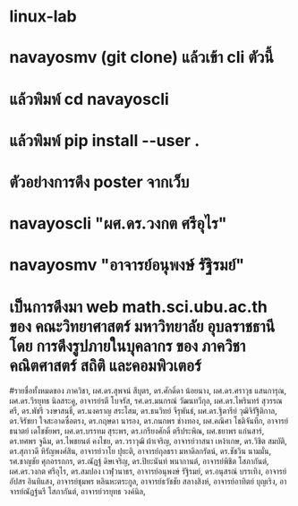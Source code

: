 # linux-lab
# navayosmv (git clone) แล้วเข้า cli ตัวนี้ 
# แล้วพิมพ์ cd navayoscli
# แล้วพิมพ์ pip install --user .
# ตัวอย่างการดึง poster จากเว็บ
# navayoscli  "ผศ.ดร.วงกต ศรีอุไร" 
# navayosmv "อาจารย์อนุพงษ์ รัฐิรมย์" 
# เป็นการดึงมา web math.sci.ubu.ac.th ของ คณะวิทยาศาสตร์ มหาวิทยาลัย อุบลราชธานี โดย การดึงรูปภายในบุคลากร ของ ภาควิชา คณิตศาสตร์ สถิติ และคอมพิวเตอร์

#รายชื่อทั้งหมดของ ภาควิชา,
ผศ.ดร.สุพจน์ สีบุตร,
ดร.ศักดิ์ดา น้อยนาง,
ผศ.ดร.ศราวุธ แสนการุณ,
ผศ.ดร.วีรยุทธ นิลสระคู,
อาจารย์รตี โบจรัส,
รศ.ดร.มนกรณ์ วัฒนทวีกุล,
ผศ.ดร.ไพรินทร์ สุวรรณศรี,
ดร.พัชรี วงษาสนธิ์,
ดร.นงคราญ สระโสม,
ดร.ธนวิทย์ จีรุพันธ์,
ผศ.ดร.ฐิตารีย์ วุฒิจิรัฐิติกาล,
ดร.จิรัชยา ใจสะอาดซื่อตรง,
ดร.กฤษดา นารอง,
ดร.กนกพร ช่างทอง,
ผศ.คณิศา โชติจันทึก,
อาจารย์ธนาตย์ เดโชชัยพร,
ผศ.ดร.บรรทม สุระพร,
ดร.เกรียงศักดิ์  ตรีประพิณ,
ผศ.ชยาพร แก่นสาร์,
ดร.ทศพร จูฉิม,
ดร.ไพชยนต์  คงไชย,
ดร.วราวุฒิ  ผ้าเจริญ,
อาจารย์วาสนา เหง้าเกษ,
ดร.วิชิต  สมบัติ,
ดร.สุภาวดี  หิรัญพงศ์สิน,
อาจารย์วาโย  ปุยะติ,
อาจารย์กุลธรา มหาดิลกรัตน์,
ดร.ชัชวิน นามมั่น,
รศ.ชาญชัย ศุภอรรถกร,
ดร.ณัฏฐ์ ดิษเจริญ,
ดร.ปิยะนันท์ พนากานต์,
อาจารย์พิชิต โสภากันต์,
ผศ.ดร.วงกต ศรีอุไร,
ดร.สมปอง  เวฬุวนาธร,
อาจารย์อนุพงษ์ รัฐิรมย์,
ดร.อนุสรณ์ บรรเทิง,
อาจารย์อัปสร อินทิแสง,
อาจารย์ชุมพร หลินหะตระกูล,
อาจารย์ธวัชชัย สลางสิงห์,
อาจารย์อาทิตย์ บุญเริง,
อาจารย์ณัฏฐ์นรี โสภากันต์,
อาจารย์วรยุทธ วงค์นิล,
